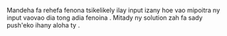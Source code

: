 Mandeha fa rehefa fenona tsikelikely ilay input izany hoe vao mipoitra ny input vaovao dia tong adia fenoina .
Mitady ny solution zah fa sady push'eko ihany aloha ty .